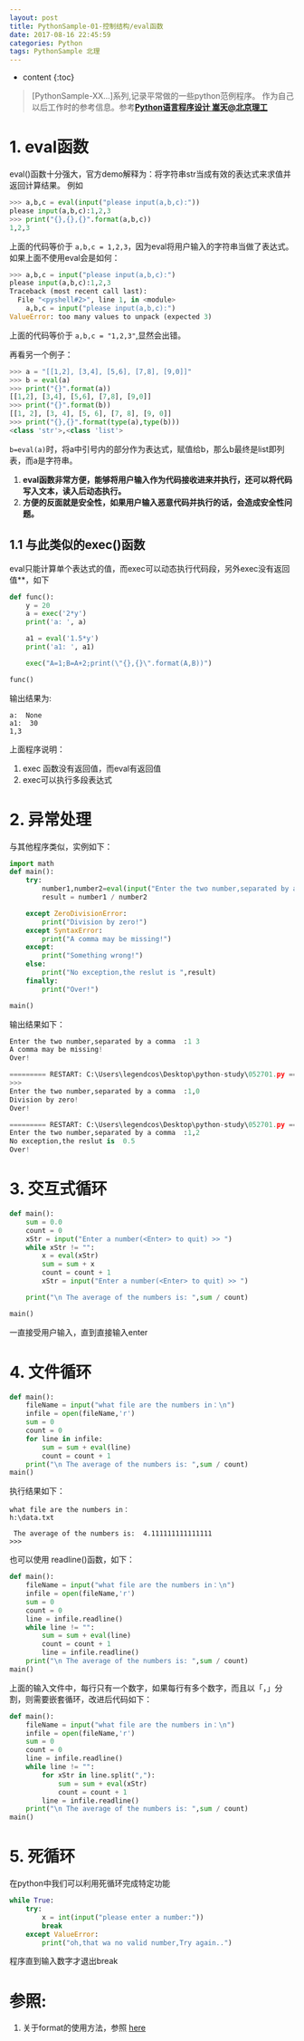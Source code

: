 ```yaml
---
layout: post
title: PythonSample-01-控制结构/eval函数
date: 2017-08-16 22:45:59
categories: Python
tags: PythonSample 北理
---
```

* content
{:toc}

> [PythonSample-XX...]系列,记录平常做的一些python范例程序。
> 作为自己以后工作时的参考信息。参考[**Python语言程序设计 嵩天@北京理工**](http://www.icourse163.org/learn/BIT-268001?tid=1002001005)

# 1. eval函数
eval()函数十分强大，官方demo解释为：将字符串str当成有效的表达式来求值并返回计算结果。
例如

```python
>>> a,b,c = eval(input("please input(a,b,c):"))
please input(a,b,c):1,2,3
>>> print("{},{},{}".format(a,b,c))
1,2,3
```
上面的代码等价于 `a,b,c = 1,2,3`，因为eval将用户输入的字符串当做了表达式。
如果上面不使用eval会是如何：

```python
>>> a,b,c = input("please input(a,b,c):")
please input(a,b,c):1,2,3
Traceback (most recent call last):
  File "<pyshell#2>", line 1, in <module>
    a,b,c = input("please input(a,b,c):")
ValueError: too many values to unpack (expected 3)
```
上面的代码等价于 `a,b,c = "1,2,3"`,显然会出错。

再看另一个例子：

```python
>>> a = "[[1,2], [3,4], [5,6], [7,8], [9,0]]"
>>> b = eval(a)
>>> print("{}".format(a))
[[1,2], [3,4], [5,6], [7,8], [9,0]]
>>> print("{}".format(b))
[[1, 2], [3, 4], [5, 6], [7, 8], [9, 0]]
>>> print("{},{}".format(type(a),type(b)))
<class 'str'>,<class 'list'>
```
`b=eval(a)`时，将a中引号内的部分作为表达式，赋值给b，那么b最终是list即列表，而a是字符串。

1. **eval函数非常方便，能够将用户输入作为代码接收进来并执行，还可以将代码写入文本，读入后动态执行。**
2. **方便的反面就是安全性，如果用户输入恶意代码并执行的话，会造成安全性问题。**

## 1.1 与此类似的exec()函数
eval只能计算单个表达式的值，而exec可以动态执行代码段，另外exec没有返回值**，如下

```python
def func():
    y = 20
    a = exec('2*y')
    print('a: ', a)

    a1 = eval('1.5*y')
    print('a1: ', a1)    

    exec("A=1;B=A+2;print(\"{},{}\".format(A,B))")

func()
```
输出结果为:

```
a:  None
a1:  30
1,3
```
上面程序说明：
1. exec 函数没有返回值，而eval有返回值
2. exec可以执行多段表达式

# 2. 异常处理
与其他程序类似，实例如下：

```python
import math
def main():
    try:
        number1,number2=eval(input("Enter the two number,separated by a comma  :"))
        result = number1 / number2

    except ZeroDivisionError:
        print("Division by zero!")
    except SyntaxError:
        print("A comma may be missing!")
    except:
        print("Something wrong!")
    else:
        print("No exception,the reslut is ",result)
    finally:
        print("Over!")

main()
```

输出结果如下：

```python
Enter the two number,separated by a comma  :1 3
A comma may be missing!
Over!

========= RESTART: C:\Users\legendcos\Desktop\python-study\052701.py =========
>>>
Enter the two number,separated by a comma  :1,0
Division by zero!
Over!

========= RESTART: C:\Users\legendcos\Desktop\python-study\052701.py =========
Enter the two number,separated by a comma  :1,2
No exception,the reslut is  0.5
Over!

```

# 3. 交互式循环

```python
def main():
    sum = 0.0
    count = 0
    xStr = input("Enter a number(<Enter> to quit) >> ")
    while xStr != "":
        x = eval(xStr)
        sum = sum + x
        count = count + 1
        xStr = input("Enter a number(<Enter> to quit) >> ")

    print("\n The average of the numbers is: ",sum / count)

main()
```
一直接受用户输入，直到直接输入enter

# 4. 文件循环

```python
def main():
    fileName = input("what file are the numbers in：\n")
    infile = open(fileName,'r')
    sum = 0
    count = 0
    for line in infile:
        sum = sum + eval(line)
        count = count + 1
    print("\n The average of the numbers is: ",sum / count)
main()
```

执行结果如下：

```pycon
what file are the numbers in：
h:\data.txt

 The average of the numbers is:  4.111111111111111
>>>
```

也可以使用 readline()函数，如下：

```python
def main():
    fileName = input("what file are the numbers in：\n")
    infile = open(fileName,'r')
    sum = 0
    count = 0
    line = infile.readline()
    while line != "":
        sum = sum + eval(line)
        count = count + 1
        line = infile.readline()
    print("\n The average of the numbers is: ",sum / count)
main()

```

上面的输入文件中，每行只有一个数字，如果每行有多个数字，而且以「，」分割，则需要嵌套循环，改进后代码如下：

```python
def main():
    fileName = input("what file are the numbers in：\n")
    infile = open(fileName,'r')
    sum = 0
    count = 0
    line = infile.readline()
    while line != "":
        for xStr in line.split(","):
            sum = sum + eval(xStr)
            count = count + 1
        line = infile.readline()
    print("\n The average of the numbers is: ",sum / count)
main()

```

# 5. 死循环
在python中我们可以利用死循环完成特定功能

```python
while True:
    try:
        x = int(input("please enter a number:"))
        break
    except ValueError:
        print("oh,that wa no valid number,Try again..")
```
程序直到输入数字才退出break


# 参照:
1. 关于format的使用方法，参照 [here](http://qiita.com/utanesuke/items/8f31753a353195da1a0f)
